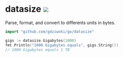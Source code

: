 # datasize <a href="https://gdziwoki.com/go/datasize"><img src="https://img.shields.io/badge/gopages-reference-%235272B4" /></a>

Parse, format, and convert to differents units in bytes.

```go
import "github.com/gdziwoki/go/datasize"

gigs := datasize.Gigabytes(1000)
fmt.Println("1000 Gigabytes equals", gigs.String())
// 1000 Gigabytes equals 1 TB
```
